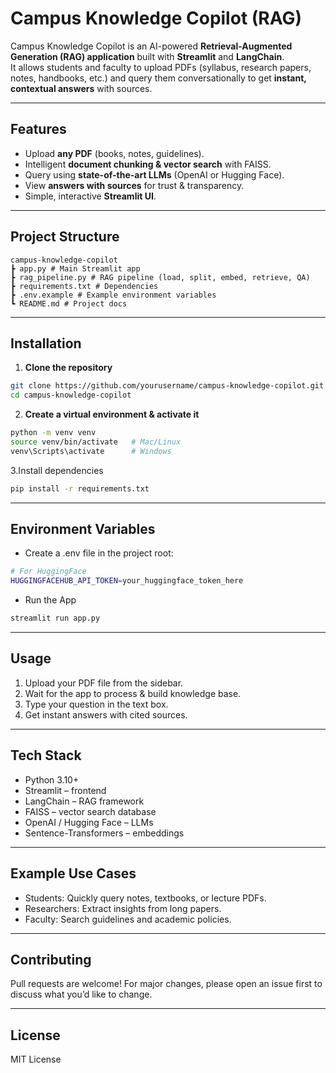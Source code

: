 # Campus Knowledge Copilot (RAG)

Campus Knowledge Copilot is an AI-powered **Retrieval-Augmented Generation (RAG) application** built with **Streamlit** and **LangChain**.  
It allows students and faculty to upload PDFs (syllabus, research papers, notes, handbooks, etc.) and query them conversationally to get **instant, contextual answers** with sources.  

---

## Features
- Upload **any PDF** (books, notes, guidelines).  
- Intelligent **document chunking & vector search** with FAISS.  
- Query using **state-of-the-art LLMs** (OpenAI or Hugging Face).  
- View **answers with sources** for trust & transparency.  
- Simple, interactive **Streamlit UI**.  

---

## Project Structure
```
campus-knowledge-copilot
┣ app.py # Main Streamlit app
┣ rag_pipeline.py # RAG pipeline (load, split, embed, retrieve, QA)
┣ requirements.txt # Dependencies
┣ .env.example # Example environment variables
┗ README.md # Project docs
```

---

## Installation

1. **Clone the repository**  
```bash
git clone https://github.com/yourusername/campus-knowledge-copilot.git
cd campus-knowledge-copilot
```
2. **Create a virtual environment & activate it**
```bash
python -m venv venv
source venv/bin/activate   # Mac/Linux
venv\Scripts\activate      # Windows
```
3.Install dependencies
```bash
pip install -r requirements.txt
```

---

## Environment Variables
- Create a .env file in the project root:
```bash
# For HuggingFace
HUGGINGFACEHUB_API_TOKEN=your_huggingface_token_here
```
- Run the App
```bash
streamlit run app.py
```
---

## Usage
1. Upload your PDF file from the sidebar.
2. Wait for the app to process & build knowledge base.
3. Type your question in the text box.
4. Get instant answers with cited sources.

---

## Tech Stack
- Python 3.10+
- Streamlit – frontend
- LangChain – RAG framework
- FAISS – vector search database
- OpenAI / Hugging Face – LLMs
- Sentence-Transformers – embeddings

---

## Example Use Cases
- Students: Quickly query notes, textbooks, or lecture PDFs.
- Researchers: Extract insights from long papers.
- Faculty: Search guidelines and academic policies.

---

## Contributing
Pull requests are welcome! For major changes, please open an issue first to discuss what you’d like to change.

---

## License
MIT License

